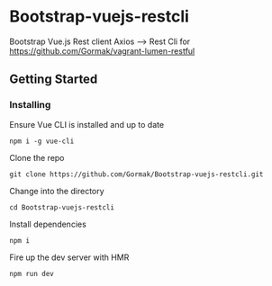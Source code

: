 # Bootstrap-vuejs-restcli
Bootstrap Vue.js Rest client Axios --> Rest Cli for https://github.com/Gormak/vagrant-lumen-restful


## Getting Started


### Installing

Ensure Vue CLI is installed and up to date
```
npm i -g vue-cli
```

Clone the repo
```
git clone https://github.com/Gormak/Bootstrap-vuejs-restcli.git
```

Change into the directory
```
cd Bootstrap-vuejs-restcli
```

Install dependencies
```
npm i
```

Fire up the dev server with HMR
```
npm run dev
```
